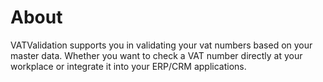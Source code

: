 # About

VATValidation supports you in validating your vat numbers based on your master data. Whether you want to check a VAT number directly at your workplace or integrate it into your ERP/CRM applications.

